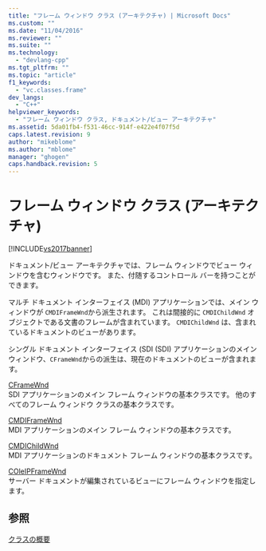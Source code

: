 ```yaml
---
title: "フレーム ウィンドウ クラス (アーキテクチャ) | Microsoft Docs"
ms.custom: ""
ms.date: "11/04/2016"
ms.reviewer: ""
ms.suite: ""
ms.technology: 
  - "devlang-cpp"
ms.tgt_pltfrm: ""
ms.topic: "article"
f1_keywords: 
  - "vc.classes.frame"
dev_langs: 
  - "C++"
helpviewer_keywords: 
  - "フレーム ウィンドウ クラス, ドキュメント/ビュー アーキテクチャ"
ms.assetid: 5da01fb4-f531-46cc-914f-e422e4f07f5d
caps.latest.revision: 9
author: "mikeblome"
ms.author: "mblome"
manager: "ghogen"
caps.handback.revision: 5
---
```

# フレーム ウィンドウ クラス (アーキテクチャ)
[!INCLUDE[vs2017banner](../assembler/inline/includes/vs2017banner.md)]

ドキュメント\/ビュー アーキテクチャでは、フレーム ウィンドウでビュー ウィンドウを含むウィンドウです。  また、付随するコントロール バーを持つことができます。  
  
 マルチ ドキュメント インターフェイス \(MDI\) アプリケーションでは、メイン ウィンドウが `CMDIFrameWnd`から派生されます。  これは間接的に `CMDIChildWnd` オブジェクトである文書のフレームが含まれています。  `CMDIChildWnd` は、含まれているドキュメントのビューがあります。  
  
 シングル ドキュメント インターフェイス \(SDI \(SDI\) アプリケーションのメイン ウィンドウ、`CFrameWnd`からの派生は、現在のドキュメントのビューが含まれます。  
  
 [CFrameWnd](../mfc/reference/cframewnd-class.md)  
 SDI アプリケーションのメイン フレーム ウィンドウの基本クラスです。  他のすべてのフレーム ウィンドウ クラスの基本クラスです。  
  
 [CMDIFrameWnd](../mfc/reference/cmdiframewnd-class.md)  
 MDI アプリケーションのメイン フレーム ウィンドウの基本クラスです。  
  
 [CMDIChildWnd](../mfc/reference/cmdichildwnd-class.md)  
 MDI アプリケーションのドキュメント フレーム ウィンドウの基本クラスです。  
  
 [COleIPFrameWnd](../mfc/reference/coleipframewnd-class.md)  
 サーバー ドキュメントが編集されているビューにフレーム ウィンドウを指定します。  
  
## 参照  
 [クラスの概要](../mfc/class-library-overview.md)